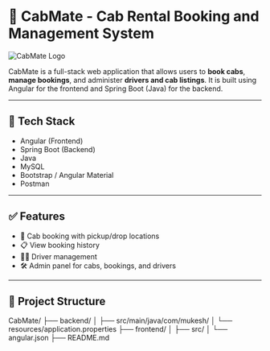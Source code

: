 # 🚖 CabMate - Cab Rental Booking and Management System

![CabMate Logo](https://img.icons8.com/ios-filled/100/000000/taxi.png)

CabMate is a full-stack web application that allows users to **book cabs**, **manage bookings**, and administer **drivers and cab listings**. It is built using Angular for the frontend and Spring Boot (Java) for the backend.

---

## 🧱 Tech Stack

- Angular (Frontend)
- Spring Boot (Backend)
- Java
- MySQL
- Bootstrap / Angular Material
- Postman

---

## ✅ Features

- 🚕 Cab booking with pickup/drop locations
- 📋 View booking history
- 👨‍✈️ Driver management
- 🛠 Admin panel for cabs, bookings, and drivers

---

## 📁 Project Structure

CabMate/
├── backend/
│ ├── src/main/java/com/mukesh/
│ └── resources/application.properties
├── frontend/
│ ├── src/
│ └── angular.json
├── README.md
